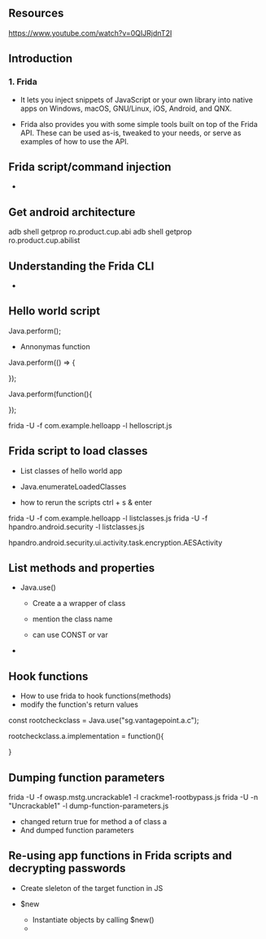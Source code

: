## Resources

https://www.youtube.com/watch?v=0QIJRjdnT2I

## Introduction

### 1. Frida

- It lets you inject snippets of JavaScript or your own library into native apps on Windows, macOS, GNU/Linux, iOS, Android, and QNX.

- Frida also provides you with some simple tools built on top of the Frida API. These can be used as-is, tweaked to your needs, or serve as examples of how to use the API.


## Frida script/command injection

- 

## Get android architecture

adb shell getprop ro.product.cup.abi
adb shell getprop ro.product.cup.abilist


## Understanding the Frida CLI

- 

## Hello world script

Java.perform();

- Annonymas function

Java.perform(() => {

});

Java.perform(function(){

});

frida -U -f com.example.helloapp -l helloscript.js

## Frida script to load classes

- List classes of hello world app
- Java.enumerateLoadedClasses

- how to rerun the scripts ctrl + s & enter


frida -U -f com.example.helloapp -l listclasses.js
frida -U -f hpandro.android.security -l listclasses.js

hpandro.android.security.ui.activity.task.encryption.AESActivity

## List methods and properties

- Java.use()
	- Create a a wrapper of class
	- mention the class name

	- can use CONST or var
- 

## Hook functions

- How to use frida to hook functions(methods)
- modify the function's return values

const rootcheckclass = Java.use("sg.vantagepoint.a.c");

rootcheckclass.a.implementation = function(){
	
}

## Dumping function parameters

frida -U -f owasp.mstg.uncrackable1 -l crackme1-rootbypass.js
frida -U -n "Uncrackable1" -l dump-function-parameters.js

- changed return true for method a of class a
- And dumped function parameters

## Re-using app functions in Frida scripts and decrypting passwords

- Create sleleton of the target function in JS

- $new
	- Instantiate objects by calling $new()
	- 

